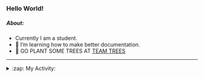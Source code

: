 ### Hello World!

##### About:
- Currently I am a student.
- 🌱 I’m learning how to make better documentation.
- 🌱 GO PLANT SOME TREES AT [TEAM TREES](https://teamtrees.org/)

---
<details>
  <summary>:zap: My Activity:</summary>
  
<!--START_SECTION:waka-->
![Code Time](http://img.shields.io/badge/Code%20Time-1%2C161%20hrs%208%20mins-blue)

**I'm a Night 🦉** 

```text
🌞 Morning                1795 commits        ██░░░░░░░░░░░░░░░░░░░░░░░   09.94 % 
🌆 Daytime                6207 commits        █████████░░░░░░░░░░░░░░░░   34.36 % 
🌃 Evening                5154 commits        ███████░░░░░░░░░░░░░░░░░░   28.53 % 
🌙 Night                  4911 commits        ███████░░░░░░░░░░░░░░░░░░   27.18 % 
```
📅 **I'm Most Productive on Wednesday** 

```text
Monday                   2580 commits        ████░░░░░░░░░░░░░░░░░░░░░   14.28 % 
Tuesday                  2452 commits        ███░░░░░░░░░░░░░░░░░░░░░░   13.57 % 
Wednesday                4213 commits        ██████░░░░░░░░░░░░░░░░░░░   23.32 % 
Thursday                 2301 commits        ███░░░░░░░░░░░░░░░░░░░░░░   12.74 % 
Friday                   1868 commits        ███░░░░░░░░░░░░░░░░░░░░░░   10.34 % 
Saturday                 1585 commits        ██░░░░░░░░░░░░░░░░░░░░░░░   08.77 % 
Sunday                   3068 commits        ████░░░░░░░░░░░░░░░░░░░░░   16.98 % 
```


📊 **This Week I Spent My Time On** 

```text
🔥 Editors: 
IntelliJ                 3 hrs 20 mins       █████████████████████████   100.00 % 

🐱‍💻 Projects: 
intro                    3 hrs 19 mins       █████████████████████████   99.05 % 
Unknown Project          1 min               ░░░░░░░░░░░░░░░░░░░░░░░░░   00.64 % 
android-demo             0 secs              ░░░░░░░░░░░░░░░░░░░░░░░░░   00.30 % 
```


 Last Updated on 17/08/2023 23:09:43 UTC
<!--END_SECTION:waka-->
</details>
